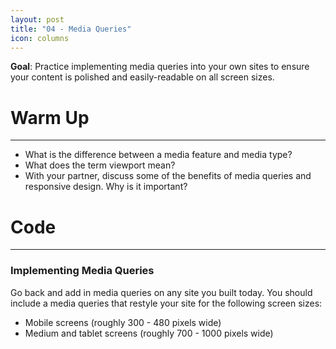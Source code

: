 ```yaml
---
layout: post
title: "04 - Media Queries"
icon: columns
---
```


**Goal**: Practice implementing media queries into your own sites to ensure your content is polished and easily-readable on all screen sizes.

# Warm Up
****
- What is the difference between a media feature and media type?
- What does the term viewport mean?
- With your partner, discuss some of the benefits of media queries and responsive design. Why is it important?

# Code
****
### Implementing Media Queries
Go back and add in media queries on any site you built today. You should include a media queries that restyle your site for the following screen sizes:
- Mobile screens (roughly 300 - 480 pixels wide)
- Medium and tablet screens (roughly 700 - 1000 pixels wide)